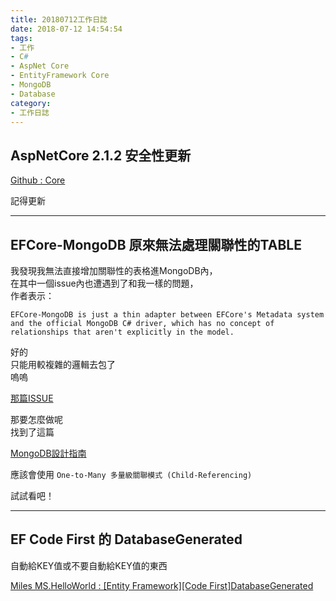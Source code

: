 ```yaml
---
title: 20180712工作日誌
date: 2018-07-12 14:54:54
tags:
- 工作
- C#
- AspNet Core
- EntityFramework Core
- MongoDB
- Database
category:
- 工作日誌
---
```

## AspNetCore 2.1.2 安全性更新 ##

[Github : Core](https://github.com/dotnet/core/blob/master/release-notes/2.1/2.1.2.md)

記得更新

---

## EFCore-MongoDB 原來無法處理關聯性的TABLE ##

我發現我無法直接增加關聯性的表格進MongoDB內，  
在其中一個issue內也遭遇到了和我一樣的問題，  
作者表示： 
```
EFCore-MongoDB is just a thin adapter between EFCore's Metadata system and the official MongoDB C# driver, which has no concept of relationships that aren't explicitly in the model.
```

好的  
只能用較複雜的邏輯去包了  
嗚嗚

[那篇ISSUE](https://github.com/crhairr/EntityFrameworkCore.MongoDb/issues/22)

那要怎麼做呢  
找到了這篇  

[MongoDB設計指南](https://blog.toright.com/posts/4483/mongodb-schema-%E8%A8%AD%E8%A8%88%E6%8C%87%E5%8D%97.html)  

應該會使用 `One-to-Many 多量級關聯模式 (Child-Referencing)`

試試看吧！

---

## EF Code First 的 DatabaseGenerated ##

自動給KEY值或不要自動給KEY值的東西

[Miles MS.HelloWorld : [Entity Framework][Code First]DatabaseGenerated](https://dotblogs.com.tw/mileslin/2016/08/02/011459)

